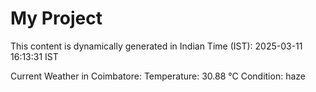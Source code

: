 # My Project

This content is dynamically generated in Indian Time (IST): 2025-03-11 16:13:31 IST


Current Weather in Coimbatore:
Temperature: 30.88 °C
Condition: haze
